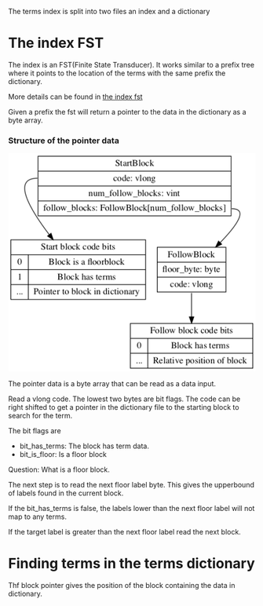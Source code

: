 The terms index is split into two files an index and a dictionary

# The index FST

The index is an FST(Finite State Transducer). It works similar to a prefix tree where it points to the location of the terms with the same prefix the dictionary.


More details can be found in [the index fst](index_fst.md)


Given a prefix the fst will return a pointer to the data in the dictionary as a byte array.

### Structure of the pointer data

![Block path](images/block-path.png "Block path")

The pointer data is a byte array that can be read as a data input.

Read a vlong code. The lowest two bytes are bit flags. The code can be right shifted to get a pointer in the dictionary file to the starting block to search for the term. 

The bit flags are

* bit_has_terms: The block has term data.
* bit_is_floor: Is a floor block

Question: What is a floor block.

The next step is to read the next floor label byte. This gives the upperbound of labels found in the current block.

If the bit_has_terms is false, the labels lower than the next floor label will not map to any terms.

If the target label is greater than the next floor label read the next block.

# Finding terms in the terms dictionary

Thf block pointer gives the position of the block containing the data in dictionary.

